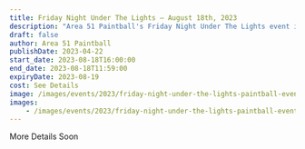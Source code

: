 ```yaml
---
title: Friday Night Under The Lights — August 18th, 2023
description: "Area 51 Paintball's Friday Night Under The Lights event is a night game played on its tireball field. Registration fees include day play on Saturday, as well as free camping for those wishing to stay the night. Get ready for an exciting weekend of paintball adventure!"
draft: false
author: Area 51 Paintball
publishDate: 2023-04-22
start_date: 2023-08-18T16:00:00
end_date: 2023-08-18T11:59:00
expiryDate: 2023-08-19
cost: See Details
image: /images/events/2023/friday-night-under-the-lights-paintball-event.png
images: 
    - /images/events/2023/friday-night-under-the-lights-paintball-event.png
---
```


More Details Soon
